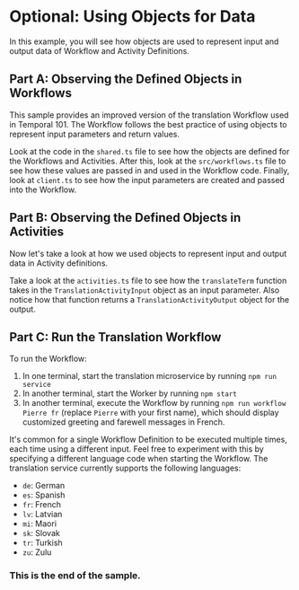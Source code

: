 # Optional: Using Objects for Data

In this example, you will see how objects are used to represent input and output data of Workflow and Activity Definitions.


## Part A: Observing the Defined Objects in Workflows
This sample provides an improved version of the translation Workflow used in Temporal 101. The Workflow follows the best practice of using objects to represent input parameters and return values. 

Look at the code in the `shared.ts` file to see how the objects are defined for the Workflows and Activities. After this, look at the `src/workflows.ts` file to see how these values are passed in and used in the Workflow code. Finally, look at `client.ts` to see how the input parameters are created and passed into the Workflow.


## Part B: Observing the Defined Objects in Activities
Now let's take a look at how we used objects to represent input and output data in Activity definitions. 

Take a look at the `activities.ts` file to see how the `translateTerm` function takes in the `TranslationActivityInput` object as an input parameter. Also notice how that function returns a `TranslationActivityOutput` object for the output.


## Part C: Run the Translation Workflow
To run the Workflow:

1. In one terminal, start the translation microservice by running `npm run service`
2. In another terminal, start the Worker by running `npm start`
3. In another terminal, execute the Workflow by running `npm run workflow Pierre fr` (replace `Pierre` with your first name), which should display customized greeting and farewell messages in French.

It's common for a single Workflow Definition to be executed multiple times, each time using a different input. Feel free to experiment with this by specifying a different language code when starting the Workflow. The translation service currently supports the following languages:

* `de`: German
* `es`: Spanish
* `fr`: French
* `lv`: Latvian
* `mi`: Maori
* `sk`: Slovak
* `tr`: Turkish
* `zu`: Zulu



### This is the end of the sample.

